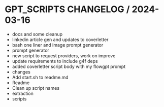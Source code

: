 GPT_SCRIPTS CHANGELOG / 2024-03-16
==================

  * docs and some cleanup
  * linkedin article gen and updates to coverletter
  * bash one liner and image prompt generator
  * prompt generator
  * new script to request providers, work on improve
  * update requirements to include g4f deps
  * added coverletter script body with my flowgpt prompt
  * changes
  * Add start.sh to readme.md
  * Readme
  * Clean up script names
  * extraction
  * scripts
